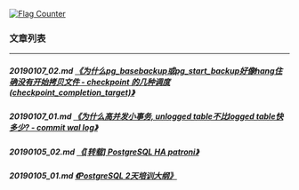 <a rel="nofollow" href="http://info.flagcounter.com/h9V1"  ><img src="http://s03.flagcounter.com/count/h9V1/bg_FFFFFF/txt_000000/border_CCCCCC/columns_2/maxflags_12/viewers_0/labels_0/pageviews_0/flags_0/"  alt="Flag Counter"  border="0"  ></a>  
  
### 文章列表  
----  
##### 20190107_02.md   [《为什么pg_basebackup或pg_start_backup好像hang住确没有开始拷贝文件 - checkpoint 的几种调度(checkpoint_completion_target)》](20190107_02.md)  
##### 20190107_01.md   [《为什么高并发小事务, unlogged table不比logged table快多少? - commit wal log》](20190107_01.md)  
##### 20190105_02.md   [《[转载] PostgreSQL HA patroni》](20190105_02.md)  
##### 20190105_01.md   [《PostgreSQL 2天培训大纲》](20190105_01.md)  
